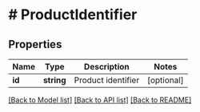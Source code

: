 # # ProductIdentifier

## Properties

Name | Type | Description | Notes
------------ | ------------- | ------------- | -------------
**id** | **string** | Product identifier | [optional]

[[Back to Model list]](../../README.md#models) [[Back to API list]](../../README.md#endpoints) [[Back to README]](../../README.md)
